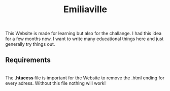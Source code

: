 <h1 align="center"> Emiliaville </h1> <br>


<p> This Website is made for learning but also for the challange. I had this idea for a few months now. I want to write many educational things here and just generally try things out. </p>

<h2> Requirements </h2> <br>
The <b> .htacess </b> file is important for the Website to remove the .html ending for every adress. Without this file nothing will work!
